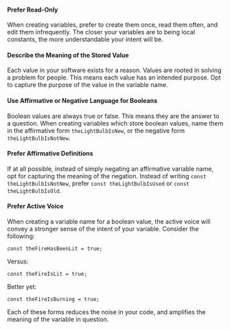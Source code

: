 <!--bl
(filemeta
    (title "Variables")
)
/bl-->

#### Prefer Read-Only ####

When creating variables, prefer to create them once, read them often, and edit them infrequently. The closer your variables are to being local constants, the more understandable your intent will be.

#### Describe the Meaning of the Stored Value ####

Each value in your software exists for a reason. Values are rooted in solving a problem for people. This means each value has an intended purpose. Opt to capture the purpose of the value in the variable name.

#### Use Affirmative or Negative Language for Booleans ####

Boolean values are always true or false. This means they are the answer to a question. When creating variables which store boolean values, name them in the affirmative form `theLightBulbIsNew`, or the negative form `theLightBulbIsNotNew`.

#### Prefer Affirmative Definitions ####

If at all possible, instead of simply negating an affirmative variable name, opt for capturing the meaning of the negation. Instead of writing `const theLightBulbIsNotNew`, prefer `const theLightBulbIsUsed` or `const theLightBulbIsOld`.

#### Prefer Active Voice ####

When creating a variable name for a boolean value, the active voice will convey a stronger sense of the intent of your variable. Consider the following:

`const theFireHasBeenLit = true;`

Versus:

`const theFireIsLit = true;`

Better yet:

`const theFireIsBurning = true;`

Each of these forms reduces the noise in your code, and amplifies the meaning of the variable in question.